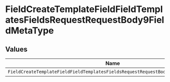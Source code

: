 # FieldCreateTemplateFieldFieldTemplatesFieldsRequestRequestBody9FieldMetaType


## Values

| Name                                                                                | Value                                                                               |
| ----------------------------------------------------------------------------------- | ----------------------------------------------------------------------------------- |
| `FieldCreateTemplateFieldFieldTemplatesFieldsRequestRequestBody9FieldMetaTypeRadio` | radio                                                                               |